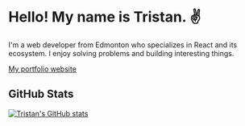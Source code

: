# Hello! My name is Tristan. ✌️

I'm a web developer from Edmonton who specializes in React and its ecosystem. I
enjoy solving problems and building interesting things.

[My portfolio website]("http://tristandeaneportfolio.com/")

## GitHub Stats

[![Tristan's GitHub stats](https://github-readme-stats.vercel.app/api?username=IM-Deane&hide=stars,issues,contribs&count_private=true&show_icons=true&theme=dracula)](https://github.com/anuraghazra/github-readme-stats)
